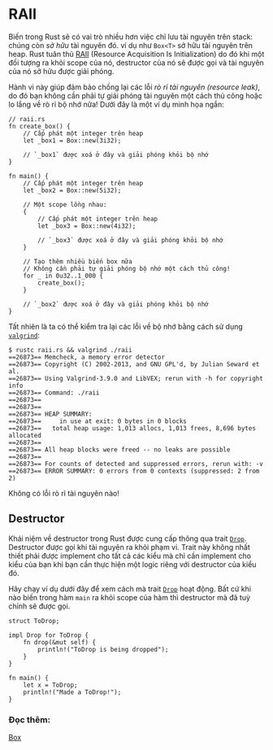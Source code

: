 # RAII

Biến trong Rust sẽ có vai trò nhiều hơn việc chỉ lưu tài nguyên trên stack: chúng còn _sở hữu_ tài nguyên đó.
ví dụ như `Box<T>` sở hữu tài nguyên trên heap. Rust tuân thủ [RAII][raii]
(Resource Acquisition Is Initialization) do đó khi một đối tượng ra khỏi scope của nó,
destructor của nó sẽ được gọi và tài nguyên của nó sở hữu được giải phóng.

Hành vi này giúp đảm bảo chống lại các lỗi _rò rỉ tài nguyên (resource leak)_, do đó bạn không cần phải tự giải phóng
tài nguyên một cách thủ công hoặc lo lắng về rò rỉ bộ nhớ nữa! Dưới đây là một ví dụ minh họa ngắn:

```rust,editable
// raii.rs
fn create_box() {
    // Cấp phát một integer trên heap
    let _box1 = Box::new(3i32);

    // `_box1` được xoá ở đây và giải phóng khỏi bộ nhớ
}

fn main() {
    // Cấp phát một integer trên heap
    let _box2 = Box::new(5i32);

    // Một scope lồng nhau:
    {
        // Cấp phát một integer trên heap
        let _box3 = Box::new(4i32);

        // `_box3` được xoá ở đây và giải phóng khỏi bộ nhớ
    }

    // Tạo thêm nhiều biến box nữa
    // Không cần phải tự giải phóng bộ nhớ một cách thủ công!
    for _ in 0u32..1_000 {
        create_box();
    }

    // `_box2` được xoá ở đây và giải phóng khỏi bộ nhớ
}
```

Tất nhiên là ta có thể kiểm tra lại các lỗi về bộ nhớ bằng cách sử dụng [`valgrind`][valgrind]:

```shell
$ rustc raii.rs && valgrind ./raii
==26873== Memcheck, a memory error detector
==26873== Copyright (C) 2002-2013, and GNU GPL'd, by Julian Seward et al.
==26873== Using Valgrind-3.9.0 and LibVEX; rerun with -h for copyright info
==26873== Command: ./raii
==26873==
==26873==
==26873== HEAP SUMMARY:
==26873==     in use at exit: 0 bytes in 0 blocks
==26873==   total heap usage: 1,013 allocs, 1,013 frees, 8,696 bytes allocated
==26873==
==26873== All heap blocks were freed -- no leaks are possible
==26873==
==26873== For counts of detected and suppressed errors, rerun with: -v
==26873== ERROR SUMMARY: 0 errors from 0 contexts (suppressed: 2 from 2)
```

Không có lỗi rò rỉ tài nguyên nào!

## Destructor

Khái niệm về destructor trong Rust được cung cấp thông qua trait [`Drop`].
Destructor được gọi khi tài nguyên ra khỏi phạm vi. Trait này không nhất thiết phải
được implement cho tất cả các kiểu mà chỉ cần implement cho kiểu của bạn khi bạn cần
thực hiện một logic riêng với destructor của kiểu đó.

Hãy chạy ví dụ dưới đây để xem cách mà trait [`Drop`] hoạt động. Bất cứ khi nào biến trong hàm
`main` ra khỏi scope của hàm thì destructor mà đã tuỳ chỉnh sẽ được gọi.

```rust,editable
struct ToDrop;

impl Drop for ToDrop {
    fn drop(&mut self) {
        println!("ToDrop is being dropped");
    }
}

fn main() {
    let x = ToDrop;
    println!("Made a ToDrop!");
}
```

### Đọc thêm:

[Box][box]

[raii]: https://en.wikipedia.org/wiki/Resource_Acquisition_Is_Initialization
[box]: ../std/box.md
[valgrind]: http://valgrind.org/info/
[`drop`]: https://doc.rust-lang.org/std/ops/trait.Drop.html
